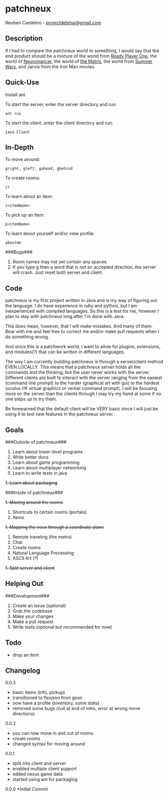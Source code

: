 patchneux
===========
Reuben Castelino - projectdelphai@gmail.com

Description
-----------
If I had to compare the patchneux world to something, I would say that the end product should be a mixture of the world from [Ready Player One](https://en.wikipedia.org/wiki/Ready_Player_One), the world of [Neuromancer](https://en.wikipedia.org/wiki/Neuromancer), the world of [the Matrix](https://en.wikipedia.org/wiki/The_Matrix), the world from [Summer Wars](https://en.wikipedia.org/wiki/Summer_Wars), and Jarvis from the Iron Man movies. 

Quick-Use
---------
Install ant.

To start the server, enter the server directory and run:

    ant run

To start the client, enter the client directory and run:

    java Client

In-Depth
---------

To move around:

    gright, gleft, gahead, gbehind

To create rooms:

    cr

To learn about an item:

    i<itemName>

To pick up an item:

    p<itemName>

To learn about yourself and/or view profile:

    aboutme

###Bugs###

 1. Room names may not yet contain any spaces.
 1. If you type g then a word that is not an accepted direction, the server will crash. Just reset both server and client.

Code
----------

patchneux is my first project written in Java and is my way of figuring out the language. I do have experience in ruby and python, but I am inexperienced with compiled languages. So this is a test for me, however I plan to stay with patchneux long after I'm done with Java.

This does mean, however, that I will make mistakes. And many of them. Bear with me and feel free to correct me and/or make pull requests when I do something wrong.

And since this is a patchwork world, I want to allow for plugins, extensions, and modules(?) that can be written in different languages. 

The way I am currently building patchneux is through a server/client method EVEN LOCALLY. This means that a patchneux server holds all the commands and the thinking, but the user never works with the server. Different clients are built to interact with the server ranging from the easiest (command line prompt) to the harder (graphical art with gui) to the hardest (oculus rift virtual graphics or verbal command prompt). I will be focusing more on the server than the clients through I may try my hand at some if no one steps up to try them. 

Be forewarned that the default client will be VERY basic since I will just be using it to test new features in the patchneux server.

Goals
--------

###Outside of patchneux###

  1. Learn about lower-level programs
  1. Write better docs
  1. Learn about game programming
  1. Learn about multiplayer networking
  1. Learn to write tests in java

 ~~1. Learn about packaging~~

###Inside of patchneux###

 ~~1. Moving around the rooms~~

  1. Shortcuts to certain rooms (portals)
  1. Items

 ~~1. Mapping the neux through a coordinate plane~~

  1. Remote traveling (the metro)
  1. Chat
  1. Create rooms
  1. Natural Language Processing 
  1. ASCII Art (?)

 ~~1. Split server and client~~

Helping Out
----------

###Development###

 1. Create an issue (optional)
 1. Grab the codebase
 1. Make your changes
 1. Make a pull request
 1. Write tests (optional but recommended for now)

Todo
-----------
* drop an item

Changelog
-----------
0.0.3
* basic items (info, pickup)
* transitioned to flexjson from gson
* now have a profile (inventory, some stats)
* removed some bugs (null at end of intro, error at wrong move directions)

0.0.2
* you can now move in and out of rooms
* create rooms
* changed syntax for moving around

0.0.1
* split into client and server
* enabled multiple client support
* added nexus game data
* started using ant for packaging

0.0.0
*Initial Commit
